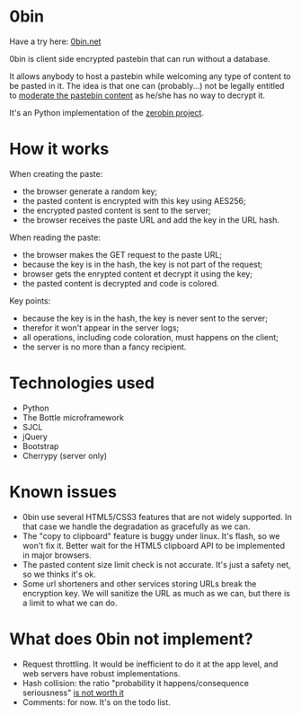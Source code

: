 0bin
====

Have a try here: <a href="http://0bin.net">0bin.net</a>

0bin is client side encrypted pastebin that can run without a database.

It allows anybody to host a pastebin while welcoming any type of content to be pasted in it. The idea is that one can (probably...) not be legally entitled to <a href="http://www.zdnet.com/blog/security/pastebin-to-hunt-for-hacker-pastes-anonymous-cries-censorship/11336">moderate the pastebin content</a> as he/she has no way to decrypt it.

It's an Python implementation of the <a href="https://github.com/sebsauvage/ZeroBin/">zerobin project</a>.

How it works
=============

When creating the paste:

- the browser generate a random key;
- the pasted content is encrypted with this key using AES256;
- the encrypted pasted content is sent to the server;
- the browser receives the paste URL and add the key in the URL hash.

When reading the paste:

- the browser makes the GET request to the paste URL;
- because the key is in the hash, the key is not part of the request;
- browser gets the enrypted content et decrypt it using the key;
- the pasted content is decrypted and code is colored.

Key points:

- because the key is in the hash, the key is never sent to the server;
- therefor it won't appear in the server logs;
- all operations, including code coloration, must happens on the client;
- the server is no more than a fancy recipient.


Technologies used
==================

- Python
- The Bottle microframework
- SJCL
- jQuery
- Bootstrap
- Cherrypy (server only)

Known issues
============

- 0bin use several HTML5/CSS3 features that are not widely supported. In that case we handle the degradation as gracefully as we can.
- The "copy to clipboard" feature is buggy under linux. It's flash, so we won't fix it. Better wait for the HTML5 clipboard API to be implemented in major browsers.
- The pasted content size limit check is not accurate. It's just a safety net, so we thinks it's ok.
- Some url shorteners and other services storing URLs break the encryption key. We will sanitize the URL as much as we can, but there is a limit to what we can do.

What does 0bin not implement?
=================================

* Request throttling. It would be inefficient to do it at the app level, and web servers have robust implementations.
* Hash collision: the ratio "probability it happens/consequence seriousness" <a href="http://stackoverflow.com/questions/201705/how-many-random-elements-before-md5-produces-collisions">is not worth it</a>
* Comments: for now. It's on the todo list.